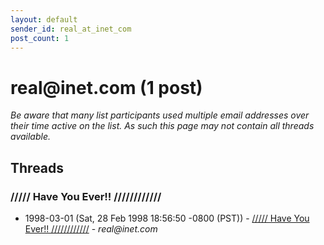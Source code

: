```yaml
---
layout: default
sender_id: real_at_inet_com
post_count: 1
---
```


# real<span>@</span>inet.com (1 post)

_Be aware that many list participants used multiple email addresses over their time active on the list. As such this page may not contain all threads available._

## Threads

### ///// Have You Ever!! ////////////
+ 1998-03-01 (Sat, 28 Feb 1998 18:56:50 -0800 (PST)) - [///// Have You Ever!! ////////////](/archive/1998/03/a92c004c4a27e897065acd5badd06c91ec47240a7207dd4950d1d5b174731e97) - _real@inet.com_

